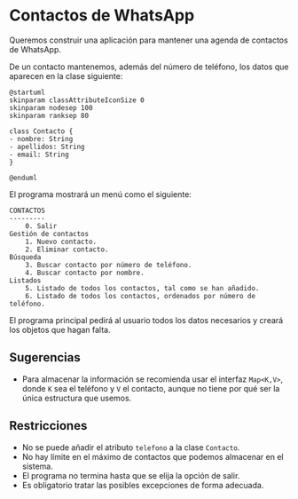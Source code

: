 # Contactos de WhatsApp

Queremos construir una aplicación para mantener una agenda de contactos de WhatsApp.

De un contacto mantenemos, además del número de teléfono, los datos que aparecen en la clase siguiente:

```plantuml
@startuml
skinparam classAttributeIconSize 0
skinparam nodesep 100
skinparam ranksep 80

class Contacto {
- nombre: String
- apellidos: String
- email: String
}

@enduml
```

El programa mostrará un menú como el siguiente:

```text
CONTACTOS
---------
	0. Salir
Gestión de contactos
	1. Nuevo contacto.
	2. Eliminar contacto.
Búsqueda
	3. Buscar contacto por número de teléfono.
	4. Buscar contacto por nombre.
Listados
	5. Listado de todos los contactos, tal como se han añadido.
	6. Listado de todos los contactos, ordenados por número de teléfono.
```

El programa principal pedirá al usuario todos los datos necesarios y creará los objetos que hagan falta.

## Sugerencias

- Para almacenar la información se recomienda usar el interfaz `Map<K,V>`, donde `K` sea el teléfono y `V` el contacto,
  aunque no tiene por qué ser la única estructura que usemos.

## Restricciones

- No se puede añadir el atributo `telefono` a la clase `Contacto`.
- No hay límite en el máximo de contactos que podemos almacenar en el sistema.
- El programa no termina hasta que se elija la opción de salir.
- Es obligatorio tratar las posibles excepciones de forma adecuada.
